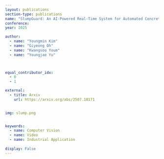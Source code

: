 ```yaml
---
layout: publications
section-type: publications
name: "SlumpGuard: An AI-Powered Real-Time System for Automated Concrete Slump Prediction via Video Analysis"
conference:  
year: 2025

author:
  - name: "Youngmin Kim"
  - name: "Giyeong Oh"
  - name: "Kwangsoo Youm"
  - name: "Youngjae Yu"
  


equal_contributor_idx:
  - 0
  - 1

external:
  - title: Arxiv
    url: https://arxiv.org/abs/2507.10171
  

img: slump.png


keywords:
  - name: Computer Vision
  - name: Video
  - name: Industrial Application
  
display: False
---
```

